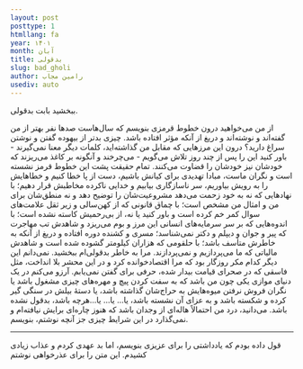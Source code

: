```yaml
---
layout: post
posttype: 1
htmllang: fa
year: ۱۴۰۱
month: آبان
title: بدقولی
slug: bad_gholi
author: رامین مجاب
usediv: auto
---
```


ببخشید بابت بدقولی.

از من می‌خواهید درون خطوط قرمزی بنویسم که سال‌هاست صدها نفر بهتر از من گفته‌اند و نوشته‌اند و دریغ از آنکه مؤثر افتاده باشد. چیزی بدتر از بیهوده گفتن و نوشتن سراغ دارید؟ درون این مرزهایی که مقابل من گذاشته‌اید، کلمات دیگر معنا نمی‌گیرند - باور کنید این را پس از چند روز تلاش می‌گویم - می‌چرخند و آنگونه بر کاغذ می‌ریزند که خودشان نیز خودشان را قضاوت می‌کنند. تمام حقیقت پشت این خطوط قرمز نشسته است و نگران ماست، مبادا تهدیدی برای کیانش باشیم، دست از پا خطا کنیم و خطاهایش را به رویش بیاوریم، سر ناسازگاری بیابیم و خدایی ناکرده مخاطبش قرار دهیم؛ با نهادهایی که نه به خود زحمت می‌دهد مشروعیت‌شان را توضیح دهد و نه منطق‌شان برای من و امثال من مشخص است؛ با چماق قانونی که از کهن‌سالی و زیر ثقل علامت‌های سوال کمر خم کرده است و باور کنید یا نه، از بی‌رحمیش کاسته نشده است؛ با اندوه‌هایی که بر سر سرمایه‌های انسانی این مرز و بوم می‌ریزد و شاهدش تب مهاجرت که پیر و جوان و دیپلم و دکتر نمی‌شناسد؛ مسری و کشنده دوره افتاده و دریغ از آنکه به خاطرش متأسف باشد؛ با حلقومی که هزاران کیلومتر گشوده شده است و شاهدش مالیاتی که ما می‌پردازیم و نمی‌پردازند. مرا به خاطر بدقولی‌ام ببخشید. نمی‌دانم این دیگر کدام مکر روزگار بود که مرا اقتصادخوانده کرد و در این محشر بلا انداخت، مثل فاسقی که در صحرای قیامت بیدار شده، حرفی برای گفتن نمی‌یابم. آرزو می‌کنم در یک دنیای موازی یکی چون من باشد که به سفت کردن پیچ و مهره‌های چیزی مشغول باشد یا نگران فروش نرفتن میوه‌هایش به حراج‌شان گذاشته باشد، یا دستهٔ بیلش در سنگی گیر کرده و شکسته باشد و به عزای آن نشسته باشد، یا... یا... یا...هرچه باشد، بدقول نشده باشد. می‌دانید، درد من احتمالاً هاله‌ای از وجدان باشد که هنوز چاره‌ای برایش نیافته‌ام و نمی‌گذارد در این شرایط چیزی جز آنچه نوشتم، بنویسم.

---

قول داده بودم که یادداشتی را برای عزیزی بنویسم، اما بد عهدی کردم و عذاب زیادی کشیدم. این متن را برای عذرخواهی نوشتم
